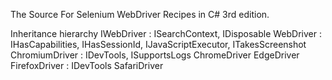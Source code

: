 The Source For Selenium WebDriver Recipes in C# 3rd edition.

Inheritance hierarchy
IWebDriver : ISearchContext, IDisposable
  WebDriver : IHasCapabilities, IHasSessionId, IJavaScriptExecutor, ITakesScreenshot
    ChromiumDriver : IDevTools, ISupportsLogs
      ChromeDriver
      EdgeDriver
    FirefoxDriver : IDevTools
    SafariDriver
